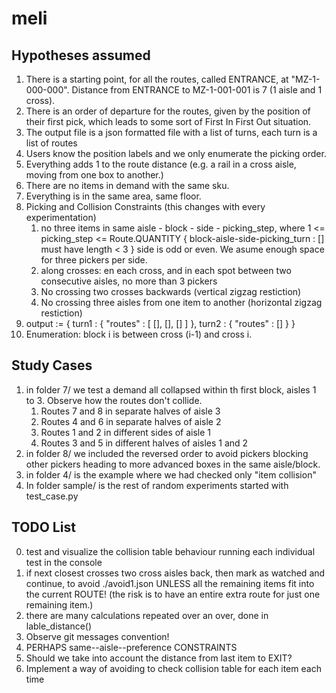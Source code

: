 # meli

## Hypotheses assumed
1. There is a starting point, for all the routes, called ENTRANCE, at "MZ-1-000-000".
Distance from ENTRANCE to MZ-1-001-001 is 7 (1 aisle and 1 cross).
2. There is an order of departure for the routes, 
given by the position of their first pick, which leads to some sort
of First In First Out situation.
3. The output file is a json formatted file with a list of turns, each turn is a list of routes
4. Users know the position labels and we only enumerate the picking order.
5. Everything adds 1 to the route distance (e.g. a rail in a cross aisle,
   moving from one box to another.)
6. There are no items in demand with the same sku.
7. Everything is in the same area, same floor.
8.  Picking and Collision Constraints (this changes with every experimentation)
    1.  no three items in same aisle - block - side - picking_step,
        where 1 <= picking_step <= Route.QUANTITY 
{ 
    block-aisle-side-picking_turn : [] must have length < 3
}
side is odd or even. We asume enough space for three pickers per side.
    2.  along crosses: en each cross, and in each spot between two consecutive aisles,
        no more than 3 pickers
    3.  No crossing two crosses backwards (vertical zigzag restiction)
    4.  No crossing three aisles from one item to another (horizontal zigzag restiction)
9. output := { 
        turn1 : { "routes" : [ [], [], [] ] },
        turn2 : { "routes" : [] }
     }
10. Enumeration: block i is between cross (i-1) and cross i.

## Study Cases
1. in folder 7/ we test a demand all collapsed within th first block,
aisles 1 to 3. Observe how the routes don't collide.
   1.  Routes 7 and 8 in separate halves of aisle 3
   2.  Routes 4 and 6 in separate halves of aisle 2
   3.  Routes 1 and 2 in different sides of aisle 1
   4.  Routes 3 and 5 in different halves of aisles 1 and 2
2. in folder 8/ we included the reversed order to avoid pickers 
blocking other pickers heading to more advanced boxes in the same aisle/block.
3. in folder 4/ is the example where we had checked only "item collision"
4. In folder sample/ is the rest of random experiments started with test_case.py

## TODO List
0.  test and visualize the collision table behaviour running each individual test
in the console
1.  if next closest crosses two cross aisles back, then mark as watched and
continue, to avoid ./avoid1.json UNLESS all the remaining items fit into the
current ROUTE! (the risk is to have an entire extra route for just one remaining
item.)
4.  there are many calculations repeated over an over, done in lable_distance()
2.  Observe git messages convention!
3.  PERHAPS same--aisle--preference CONSTRAINTS
5. Should we take into account the distance from last item to EXIT?
6. Implement a way of avoiding to check collision table for each item each time
